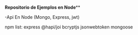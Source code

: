 ****Repositorio de Ejemplos en Node******

-Api En Node (Mongo, Express, jwt)

npm list:
express
@hapi/joi
bcryptjs
jsonwebtoken
mongoose

